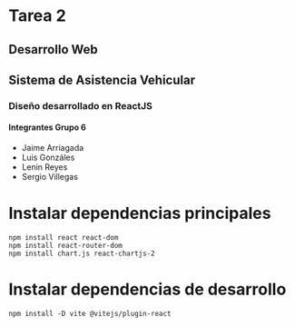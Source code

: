 # Tarea 2
## Desarrollo Web 

## Sistema de Asistencia Vehicular

### Diseño desarrollado en ReactJS

#### Integrantes Grupo 6

- Jaime Arriagada
- Luis Gonzáles
- Lenin Reyes
- Sergio Villegas

# Instalar dependencias principales

```
npm install react react-dom
npm install react-router-dom
npm install chart.js react-chartjs-2
```
# Instalar dependencias de desarrollo
```
npm install -D vite @vitejs/plugin-react
```